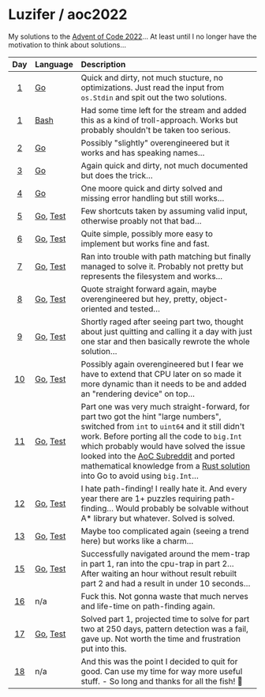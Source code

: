 # Luzifer / aoc2022

My solutions to the [Advent of Code 2022](https://adventofcode.com/2022)… At least until I no longer have the motivation to think about solutions…

| Day | Language | Description |
| :---: | :--- | :--- |
| [1](https://adventofcode.com/2022/day/1) | [Go](./day01/main.go) | Quick and dirty, not much stucture, no optimizations. Just read the input from `os.Stdin` and spit out the two solutions. |
| [1](https://adventofcode.com/2022/day/1) | [Bash](./day01/bash_solution.sh) | Had some time left for the stream and added this as a kind of troll-approach. Works but probably shouldn't be taken too serious. |
| [2](https://adventofcode.com/2022/day/2) | [Go](./day02/main.go) | Possibly "slightly" overengineered but it works and has speaking names… |
| [3](https://adventofcode.com/2022/day/3) | [Go](./day03/main.go) | Again quick and dirty, not much documented but does the trick… |
| [4](https://adventofcode.com/2022/day/4) | [Go](./day04/main.go) | One moore quick and dirty solved and missing error handling but still works… |
| [5](https://adventofcode.com/2022/day/5) | [Go](./day05/main.go), [Test](./day05/main_test.go) | Few shortcuts taken by assuming valid input, otherwise proably not that bad… |
| [6](https://adventofcode.com/2022/day/6) | [Go](./day06/main.go), [Test](./day06/main_test.go) | Quite simple, possibly more easy to implement but works fine and fast. |
| [7](https://adventofcode.com/2022/day/7) | [Go](./day07/main.go), [Test](./day07/main_test.go) | Ran into trouble with path matching but finally managed to solve it. Probably not pretty but represents the filesystem and works… |
| [8](https://adventofcode.com/2022/day/8) | [Go](./day08/main.go), [Test](./day08/main_test.go) | Quote straight forward again, maybe overengineered but hey, pretty, object-oriented and tested… |
| [9](https://adventofcode.com/2022/day/9) | [Go](./day09/main.go), [Test](./day09/main_test.go) | Shortly raged after seeing part two, thought about just quitting and calling it a day with just one star and then basically rewrote the whole solution… |
| [10](https://adventofcode.com/2022/day/10) | [Go](./day10/main.go), [Test](./day10/main_test.go) | Possibly again overengineered but I fear we have to extend that CPU later on so made it more dynamic than it needs to be and added an "rendering device" on top… |
| [11](https://adventofcode.com/2022/day/11) | [Go](./day11/main.go), [Test](./day11/main_test.go) | Part one was very much straight-forward, for part two got the hint "large numbers", switched from `int` to `uint64` and it still didn't work. Before porting all the code to `big.Int` which probably would have solved the issue looked into the [AoC Subreddit](https://www.reddit.com/r/adventofcode) and ported mathematical knowledge from a [Rust solution](https://www.reddit.com/r/adventofcode/comments/zifqmh/comment/izs6tz7/) into Go to avoid using `big.Int`… |
| [12](https://adventofcode.com/2022/day/12) | [Go](./day12/main.go), [Test](./day12/main_test.go) | I hate path-finding! I really hate it. And every year there are 1+ puzzles requiring path-finding… Would probably be solvable without A\* library but whatever. Solved is solved. |
| [13](https://adventofcode.com/2022/day/13) | [Go](./day13/main.go), [Test](./day13/main_test.go) | Maybe too complicated again (seeing a trend here) but works like a charm… |
| [15](https://adventofcode.com/2022/day/15) | [Go](./day15/main.go), [Test](./day15/main_test.go) | Successfully navigated around the mem-trap in part 1, ran into the cpu-trap in part 2… After waiting an hour without result rebuilt part 2 and had a result in under 10 seconds… |
| [16](https://adventofcode.com/2022/day/16) | n/a | Fuck this. Not gonna waste that much nerves and life-time on path-finding again. |
| [17](https://adventofcode.com/2022/day/17) | [Go](./day17/main.go), [Test](./day17/main_test.go) | Solved part 1, projected time to solve for part two at 250 days, pattern detection was a fail, gave up. Not worth the time and frustration put into this. |
| [18](https://adventofcode.com/2022/day/18) | n/a | And this was the point I decided to quit for good. Can use my time for way more useful stuff. - So long and thanks for all the fish! 🐬 |
